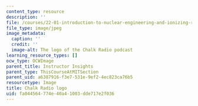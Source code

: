 ```yaml
---
content_type: resource
description: ''
file: /courses/22-01-introduction-to-nuclear-engineering-and-ionizing-radiation-fall-2016/fa044564774e40a41003dde717e2f036_Chalk_Radio_Album_Art_v2.jpg
file_type: image/jpeg
image_metadata:
  caption: ''
  credit: ''
  image-alt: The logo of the Chalk Radio podcast
learning_resource_types: []
ocw_type: OCWImage
parent_title: Instructor Insights
parent_type: ThisCourseAtMITSection
parent_uid: a6387916-f3e7-531e-9ef2-4ec823ca76b5
resourcetype: Image
title: Chalk Radio logo
uid: fa044564-774e-40a4-1003-dde717e2f036
---
```

